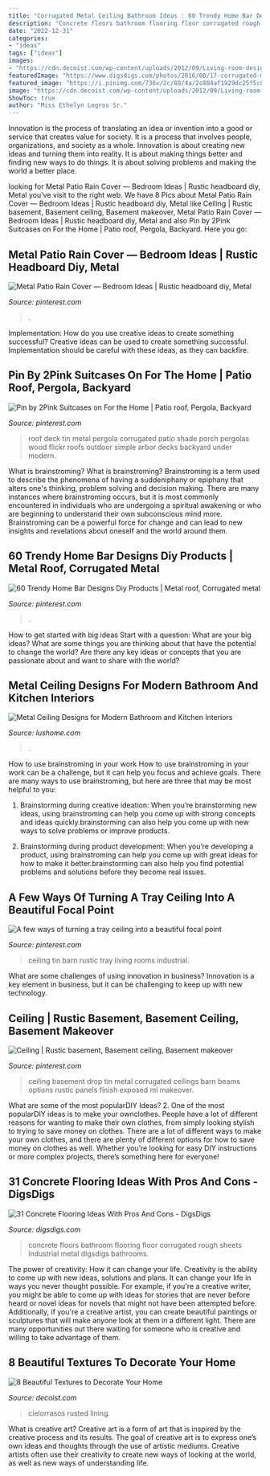 ```yaml
---
title: "Corrugated Metal Ceiling Bathroom Ideas : 60 Trendy Home Bar Designs Diy Products"
description: "Concrete floors bathroom flooring floor corrugated rough sheets industrial metal digsdigs bathrooms"
date: "2022-12-31"
categories:
- "ideas"
tags: ["ideas"]
images:
- "https://cdn.decoist.com/wp-content/uploads/2012/09/Living-room-design-with-rusty-metal-ceiling.jpg"
featuredImage: "https://www.digsdigs.com/photos/2016/08/17-corrugated-metal-sheets-and-concrete-floors-for-a-rough-industrial-bathroom.jpg"
featured_image: "https://i.pinimg.com/736x/2c/88/4a/2c884af1929dc25f5c8e9e61f295bb6a--homestead-ceilings.jpg"
image: "https://cdn.decoist.com/wp-content/uploads/2012/09/Living-room-design-with-rusty-metal-ceiling.jpg"
ShowToc: true
author: "Miss Ethelyn Legros Sr."
---
```



Innovation is the process of translating an idea or invention into a good or service that creates value for society. It is a process that involves people, organizations, and society as a whole. Innovation is about creating new ideas and turning them into reality. It is about making things better and finding new ways to do things. It is about solving problems and making the world a better place.

	

		
looking for Metal Patio Rain Cover — Bedroom Ideas | Rustic headboard diy, Metal you've visit to the right web. We have 8 Pics about Metal Patio Rain Cover — Bedroom Ideas | Rustic headboard diy, Metal like Ceiling | Rustic basement, Basement ceiling, Basement makeover, Metal Patio Rain Cover — Bedroom Ideas | Rustic headboard diy, Metal and also Pin by 2Pink Suitcases on For the Home | Patio roof, Pergola, Backyard. Here you go:
		
    
## Metal Patio Rain Cover — Bedroom Ideas | Rustic Headboard Diy, Metal

<img loading=lazy src="https://i.pinimg.com/736x/b4/ce/e1/b4cee1d24cc498a6507b204278d1da26.jpg" onerror="this.onerror=null;this.src='https://tse4.mm.bing.net/th?id=OIP.xLBl-YektFvP1tcU44b-owHaLH&amp;pid=15.1';" alt="Metal Patio Rain Cover — Bedroom Ideas | Rustic headboard diy, Metal">

_Source: pinterest.com_

>. 

	

Implementation: How do you use creative ideas to create something successful?
Creative ideas can be used to create something successful. Implementation should be careful with these ideas, as they can backfire.

    
## Pin By 2Pink Suitcases On For The Home | Patio Roof, Pergola, Backyard

<img loading=lazy src="https://i.pinimg.com/736x/3c/b9/b7/3cb9b70765bde83665829f837a3d899c--metal-pergola-pergola-roof.jpg" onerror="this.onerror=null;this.src='https://tse3.mm.bing.net/th?id=OIP.DCSs6Fudc06KL5PJLM3vVAHaFj&amp;pid=15.1';" alt="Pin by 2Pink Suitcases on For the Home | Patio roof, Pergola, Backyard">

_Source: pinterest.com_

>roof deck tin metal pergola corrugated patio shade porch pergolas wood flickr roofs outdoor simple arbor decks backyard under modern. 

	

What is brainstroming?
What is brainstroming? Brainstroming is a term used to describe the phenomena of having a suddeniphany or epiphany that alters one's thinking, problem solving and decision making. There are many instances where brainstroming occurs, but it is most commonly encountered in individuals who are undergoing a spiritual awakening or who are beginning to understand their own subconscious mind more. Brainstroming can be a powerful force for change and can lead to new insights and revelations about oneself and the world around them.

    
## 60 Trendy Home Bar Designs Diy Products | Metal Roof, Corrugated Metal

<img loading=lazy src="https://i.pinimg.com/736x/6e/58/40/6e5840afab006fa90a931ef48749c2b2.jpg" onerror="this.onerror=null;this.src='https://tse3.mm.bing.net/th?id=OIP.tCjugc-Clo0g-rAnFb5KnwAAAA&amp;pid=15.1';" alt="60 Trendy Home Bar Designs Diy Products | Metal roof, Corrugated metal">

_Source: pinterest.com_

>. 

	

How to get started with big ideas
Start with a question: What are your big ideas? 
What are some things you are thinking about that have the potential to change the world? Are there any key ideas or concepts that you are passionate about and want to share with the world?

    
## Metal Ceiling Designs For Modern Bathroom And Kitchen Interiors

<img loading=lazy src="https://www.lushome.com/wp-content/uploads/2012/11/metal-ceiling-designs-modern-bathroom-kitchen-interiors-17.jpg" onerror="this.onerror=null;this.src='https://tse3.mm.bing.net/th?id=OIP.Y2vN4cb1f6WWOjcXv1IAdAHaFf&amp;pid=15.1';" alt="Metal Ceiling Designs for Modern Bathroom and Kitchen Interiors">

_Source: lushome.com_

>. 

	

How to use brainstroming in your work
How to use brainstroming in your work can be a challenge, but it can help you focus and achieve goals. There are many ways to use brainstroming, but here are three that may be most helpful to you:
1. Brainstorming during creative ideation: When you’re brainstorming new ideas, using brainstroming can help you come up with strong concepts and ideas quickly.brainstorming can also help you come up with new ways to solve problems or improve products.

2. Brainstorming during product development: When you’re developing a product, using brainstroming can help you come up with great ideas for how to make it better.brainstorming can also help you find potential problems and solutions before they become real issues.


    
## A Few Ways Of Turning A Tray Ceiling Into A Beautiful Focal Point

<img loading=lazy src="https://i.pinimg.com/736x/fd/68/1e/fd681eebf7d7bcde29601a42b8d295b9--industrial-living-rooms-rustic-industrial.jpg" onerror="this.onerror=null;this.src='https://tse2.mm.bing.net/th?id=OIP.xH8m7BGHqoXRpq7pXHb9UgHaFD&amp;pid=15.1';" alt="A few ways of turning a tray ceiling into a beautiful focal point">

_Source: pinterest.com_

>ceiling tin barn rustic tray living rooms industrial. 

	

What are some challenges of using innovation in business?
Innovation is a key element in business, but it can be challenging to keep up with new technology.

    
## Ceiling | Rustic Basement, Basement Ceiling, Basement Makeover

<img loading=lazy src="https://i.pinimg.com/736x/2c/88/4a/2c884af1929dc25f5c8e9e61f295bb6a--homestead-ceilings.jpg" onerror="this.onerror=null;this.src='https://tse4.mm.bing.net/th?id=OIP.vCn6LhwGXH8zc9qpt46B5wHaJ3&amp;pid=15.1';" alt="Ceiling | Rustic basement, Basement ceiling, Basement makeover">

_Source: pinterest.com_

>ceiling basement drop tin metal corrugated ceilings barn beams options rustic panels finish exposed ml makeover. 

	

What are some of the most popularDIY Ideas?
2. One of the most popularDIY ideas is to make your ownclothes. People have a lot of different reasons for wanting to make their own clothes, from simply looking stylish to trying to save money on clothes. There are a lot of different ways to make your own clothes, and there are plenty of different options for how to save money on clothes as well. Whether you’re looking for easy DIY instructions or more complex projects, there’s something here for everyone!

    
## 31 Concrete Flooring Ideas With Pros And Cons - DigsDigs

<img loading=lazy src="https://www.digsdigs.com/photos/2016/08/17-corrugated-metal-sheets-and-concrete-floors-for-a-rough-industrial-bathroom.jpg" onerror="this.onerror=null;this.src='https://tse1.mm.bing.net/th?id=OIP.rDRYQwSoQFN7261pxxuf2wAAAA&amp;pid=15.1';" alt="31 Concrete Flooring Ideas With Pros And Cons - DigsDigs">

_Source: digsdigs.com_

>concrete floors bathroom flooring floor corrugated rough sheets industrial metal digsdigs bathrooms. 

	

The power of creativity: How it can change your life.
Creativity is the ability to come up with new ideas, solutions and plans. It can change your life in ways you never thought possible. For example, if you're a creative writer, you might be able to come up with ideas for stories that are never before heard or novel ideas for novels that might not have been attempted before. Additionally, if you're a creative artist, you can create beautiful paintings or sculptures that will make anyone look at them in a different light. There are many opportunities out there waiting for someone who is creative and willing to take advantage of them.

    
## 8 Beautiful Textures To Decorate Your Home

<img loading=lazy src="https://cdn.decoist.com/wp-content/uploads/2012/09/Living-room-design-with-rusty-metal-ceiling.jpg" onerror="this.onerror=null;this.src='https://tse4.mm.bing.net/th?id=OIP.GlYrCnPyL0WjjJUYs69pVQHaE4&amp;pid=15.1';" alt="8 Beautiful Textures to Decorate Your Home">

_Source: decoist.com_

>cielorrasos rusted lining. 

	

What is creative art?
Creative art is a form of art that is inspired by the creative process and its results. The goal of creative art is to express one’s own ideas and thoughts through the use of artistic mediums. Creative artists often use their creativity to create new ways of looking at the world, as well as new ways of understanding life.


